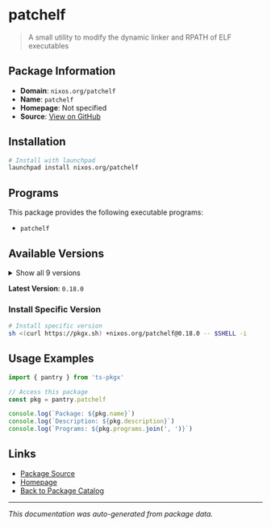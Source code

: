 # patchelf

> A small utility to modify the dynamic linker and RPATH of ELF executables

## Package Information

- **Domain**: `nixos.org/patchelf`
- **Name**: `patchelf`
- **Homepage**: Not specified
- **Source**: [View on GitHub](https://github.com/pkgxdev/pantry/tree/main/projects/nixos.org/patchelf/package.yml)

## Installation

```bash
# Install with launchpad
launchpad install nixos.org/patchelf
```

## Programs

This package provides the following executable programs:

- `patchelf`

## Available Versions

<details>
<summary>Show all 9 versions</summary>

- `0.18.0`, `0.17.2`, `0.17.0`, `0.15.5`, `0.15.4`
- `0.15.3`, `0.15.2`, `0.15.1`, `0.15.0`

</details>

**Latest Version**: `0.18.0`

### Install Specific Version

```bash
# Install specific version
sh <(curl https://pkgx.sh) +nixos.org/patchelf@0.18.0 -- $SHELL -i
```

## Usage Examples

```typescript
import { pantry } from 'ts-pkgx'

// Access this package
const pkg = pantry.patchelf

console.log(`Package: ${pkg.name}`)
console.log(`Description: ${pkg.description}`)
console.log(`Programs: ${pkg.programs.join(', ')}`)
```

## Links

- [Package Source](https://github.com/pkgxdev/pantry/tree/main/projects/nixos.org/patchelf/package.yml)
- [Homepage](#)
- [Back to Package Catalog](../../../package-catalog.md)

---

*This documentation was auto-generated from package data.*
